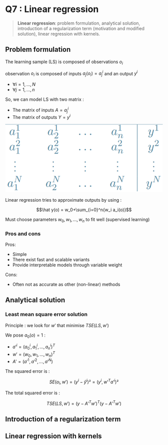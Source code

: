 # Q7 : Linear regression

> **Linear regression**: problem formulation, analytical solution, introduction of a regularization term (motivation and modified solution), linear regression with kernels.

## Problem formulation

The learning sample (LS) is composed of observations $o_i$

observation $o_i$ is composed of inputs $a_j(o_i) = a_j^i$ and an output $y^i$
- $\forall i = 1, ..., N$
- $\forall j = 1,...,n$

So, we can model LS with two matrix :
- The matrix of inputs $A=a_j^i$
- The matrix of outputs $Y = y^i$

![](attachments/Pasted%20image%2020231015165312.png)

Linear regression tries to approximate outputs by using :

$$\hat y(o) = w_0+\sum_{i=0}^n{w_i a_i(o)}$$

Must choose parameters $w_0, w_1, ..., w_n$ to fit well (supervised learning)

### Pros and cons

Pros:
- Simple
- There exist fast and scalable variants
- Provide interpretable models through variable weight

Cons:
- Often not as accurate as other (non-linear) methods

## Analytical solution

### Least mean square error solution

Principle : we look for $w'$ that minimise $TSE(LS,w')$ 

We pose $a_0(o)=1$ :
- $a'^i = (a_0^i,a_1^i , ..., a_n^i)^T$
- $w'=(w_0, w_1, ..., w_n)^T$
- $A'=(a'^1, a'^2, ..., a'^N)$

The squared error is :

$$SE(o_i, w')=(y^i-\hat y^i)² = (y^i, w'^Ta'^i)²$$

The total squared error is :

$$TSE(LS,w')=(y-A'^Tw')^T(y-A'^Tw')$$

## Introduction of a regularization term

## Linear regression with kernels